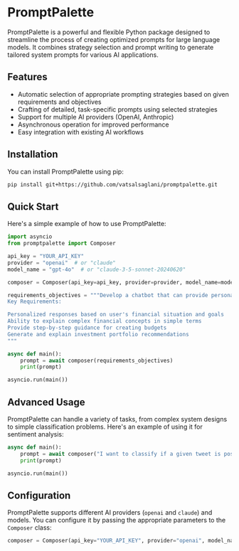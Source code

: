 # PromptPalette

PromptPalette is a powerful and flexible Python package designed to streamline the process of creating optimized prompts for large language models. It combines strategy selection and prompt writing to generate tailored system prompts for various AI applications.

## Features

- Automatic selection of appropriate prompting strategies based on given requirements and objectives
- Crafting of detailed, task-specific prompts using selected strategies
- Support for multiple AI providers (OpenAI, Anthropic)
- Asynchronous operation for improved performance
- Easy integration with existing AI workflows

## Installation

You can install PromptPalette using pip:

```bash
pip install git+https://github.com/vatsalsaglani/promptpalette.git
```

## Quick Start

Here's a simple example of how to use PromptPalette:

```python
import asyncio
from promptpalette import Composer

api_key = "YOUR_API_KEY"
provider = "openai"  # or "claude"
model_name = "gpt-4o"  # or "claude-3-5-sonnet-20240620"

composer = Composer(api_key=api_key, provider=provider, model_name=model_name)

requirements_objectives = """Develop a chatbot that can provide personalized financial advice to users, including investment suggestions, budget planning, and explanations of complex financial concepts.
Key Requirements:

Personalized responses based on user's financial situation and goals
Ability to explain complex financial concepts in simple terms
Provide step-by-step guidance for creating budgets
Generate and explain investment portfolio recommendations
"""

async def main():
    prompt = await composer(requirements_objectives)
    print(prompt)

asyncio.run(main())
```

## Advanced Usage

PromptPalette can handle a variety of tasks, from complex system designs to simple classification problems. Here's an example of using it for sentiment analysis:

```python
async def main():
    prompt = await composer("I want to classify if a given tweet is positive or negative. And then provide tags or categories under positive or negative classified")
    print(prompt)

asyncio.run(main())
```

## Configuration

PromptPalette supports different AI providers (`openai` and `claude`) and models. You can configure it by passing the appropriate parameters to the `Composer` class:

```python
composer = Composer(api_key="YOUR_API_KEY", provider="openai", model_name="gpt-4o")
```

